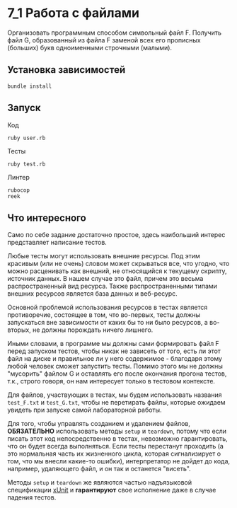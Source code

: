 # 7_1 Работа с файлами

Организовать программным способом символьный файл F. Получить файл G, образованный из файла F заменой всех его прописных (больших) букв одноименными строчными (малыми).

## Установка зависимостей

```
bundle install
```

## Запуск

Код

```
ruby user.rb
```

Тесты

```
ruby test.rb
```

Линтер

```
rubocop
reek
```

## Что интересного

Само по себе задание достаточно простое, здесь наибольший интерес представляет написание тестов.

Любые тесты могут использовать внешние ресурсы. Под этим красивым (или не очень) словом может скрываться все, что угодно, что можно расценивать
как внешний, не относящийся к текущему скрипту, источник данных. В нашем случае это файл, причем это весьма распространенный вид ресурса. Также распространенными типами внешних ресурсов
является база данных и веб-ресурс.

Основной проблемой использования ресурсов в тестах является противоречие, состоящее в том, что во-первых, тесты должны запускаться вне зависимости от каких
бы то ни было ресурсов, а во-вторых, не должны порождать ничего лишнего.

Иными словами, в программе мы должны сами формировать файл F перед запуском тестов, чтобы никак не зависеть от того, есть ли этот файл на диске и правильное ли у него содержимое - 
благодаря этому любой человек сможет запустить тесты. Помимо этого мы не должны "мусорить" файлом G и оставлять его после окончания прогона тестов, т.к., строго говоря,
он нам интересует только в тестовом контексте.

Для файлов, участвующих в тестах, мы будем использовать названия `test_F.txt` и `test_G.txt`, чтобы не перетирать файлы, которые ожидаем увидеть при запуске самой лабораторной работы.

Для того, чтобы управлять созданием и удалением файлов, **ОБЯЗАТЕЛЬНО** использовать методы `setup` и `teardown`, потому что если писать этот код непосредственно
в тестах, невозможно гарантировать, что он будет всегда выполняться. Если тесты перестанут проходить (а это нормальная часть их жизненного цикла, которая
сигнализирует о том, что мы внесли какие-то ошибки), интерпретатор не дойдет до кода, например, удаляющего файл, и он так и останется "висеть".

Методы `setup` и `teardown` же являются частью надъязыковой спецификации [xUnit](https://ru.wikipedia.org/wiki/XUnit) и **гарантируют** свое исполнение даже в случае падения тестов.
